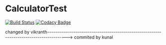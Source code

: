 # CalculatorTest
[![Build Status](https://travis-ci.com/joelmuppidi/CalculatorTest.svg?branch=master)](https://travis-ci.com/joelmuppidi/CalculatorTest)
[![Codacy Badge](https://api.codacy.com/project/badge/Grade/7681c3d5de3a4deb91a402e27af9e0db)](https://www.codacy.com/app/joelmuppidi/CalculatorTest?utm_source=github.com&amp;utm_medium=referral&amp;utm_content=joelmuppidi/CalculatorTest&amp;utm_campaign=Badge_Grade)



changed by vikranth---------------------------------------------------------------------------------------->
commited by kunal
